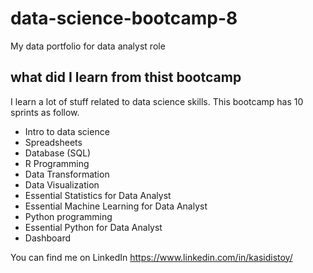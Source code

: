 # data-science-bootcamp-8
My data portfolio for data analyst role

## what did I learn from thist bootcamp

I learn a lot of stuff related to data science skills. This bootcamp has 10 sprints as follow.

- Intro to data science
- Spreadsheets
- Database (SQL)
- R Programming
- Data Transformation
- Data Visualization
- Essential Statistics for Data Analyst
- Essential Machine Learning for Data Analyst
- Python programming
- Essential Python for Data Analyst
- Dashboard

You can find me on LinkedIn https://www.linkedin.com/in/kasidistoy/
